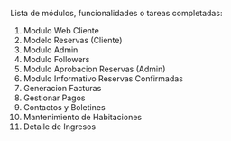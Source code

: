 Lista de módulos, funcionalidades o tareas completadas:
1.	Modulo Web  Cliente
2.	Modelo Reservas (Cliente)
3.	Modulo Admin
4.	Modulo Followers
5.	Modulo Aprobacion Reservas (Admin)
6.	Modulo Informativo Reservas Confirmadas
7.	Generacion Facturas
8.	Gestionar Pagos
9.	Contactos y Boletines
10.	Mantenimiento de Habitaciones
11.	Detalle de Ingresos

